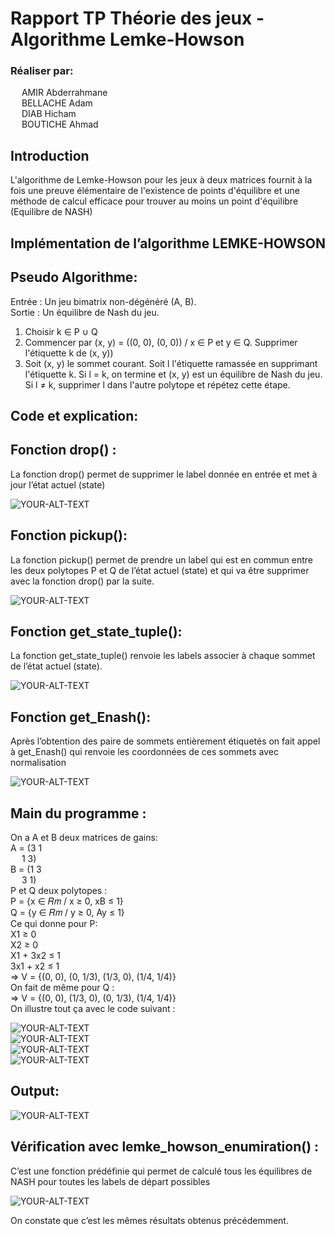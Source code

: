 # Rapport TP Théorie des jeux - Algorithme Lemke-Howson<br>
### Réaliser par:<br>
&emsp; AMIR Abderrahmane<br>
&emsp; BELLACHE Adam<br>
&emsp; DIAB Hicham<br>
&emsp; BOUTICHE Ahmad<br>
## Introduction<br>
L'algorithme de Lemke-Howson pour les jeux à deux matrices fournit à la fois une
preuve élémentaire de l'existence de points d'équilibre et une méthode de calcul
efficace pour trouver au moins un point d'équilibre (Equilibre de NASH)<br>
## Implémentation de l’algorithme LEMKE-HOWSON<br>
## Pseudo Algorithme:<br>
Entrée : Un jeu bimatrix non-dégénéré (A, B).<br>
Sortie : Un équilibre de Nash du jeu.<br>
1. Choisir k ∈ P ∪ Q<br>
2. Commencer par (x, y) = ((0, 0), (0, 0)) / x ∈ P et y ∈ Q. Supprimer l'étiquette k de
(x, y))<br>
3. Soit (x, y) le sommet courant. Soit l l'étiquette ramassée en supprimant
l'étiquette k. Si l = k, on termine et (x, y) est un équilibre de Nash du jeu. Si l ≠ k,
supprimer l dans l'autre polytope et répétez cette étape.<br>
## Code et explication:<br>
## Fonction drop() :<br>
La fonction drop() permet de supprimer le label donnée en entrée et met à
jour l’état actuel (state)<br>

<picture>
 <source media="(prefers-color-scheme: dark)" srcset="https://github.com/ab2-amir/lemke-howson-algorithm/blob/main/screenshots/drop.png">
 <img alt="YOUR-ALT-TEXT" src="https://github.com/ab2-amir/lemke-howson-algorithm/blob/main/screenshots/drop.png">
</picture><br>

## Fonction pickup():<br>
La fonction pickup() permet de prendre un label qui est en commun entre les
deux polytopes P et Q de l’état actuel (state) et qui va être supprimer avec la
fonction drop() par la suite.<br>

<picture>
 <source media="(prefers-color-scheme: dark)" srcset="https://github.com/ab2-amir/lemke-howson-algorithm/blob/main/screenshots/pickup.png">
 <img alt="YOUR-ALT-TEXT" src="https://github.com/ab2-amir/lemke-howson-algorithm/blob/main/screenshots/pickup.png">
</picture><br>

## Fonction get_state_tuple():<br>
La fonction get_state_tuple() renvoie les labels associer à chaque sommet de
l’état actuel (state).<br>

<picture>
 <source media="(prefers-color-scheme: dark)" srcset="https://github.com/ab2-amir/lemke-howson-algorithm/blob/main/screenshots/get%20state.png">
 <img alt="YOUR-ALT-TEXT" src="https://github.com/ab2-amir/lemke-howson-algorithm/blob/main/screenshots/get%20state.png">
</picture><br>

## Fonction get_Enash():<br>
Après l’obtention des paire de sommets entièrement étiquetés on fait appel à
get_Enash() qui renvoie les coordonnées de ces sommets avec normalisation<br>

<picture>
 <source media="(prefers-color-scheme: dark)" srcset="https://github.com/ab2-amir/lemke-howson-algorithm/blob/main/screenshots/nash.png">
 <img alt="YOUR-ALT-TEXT" src="https://github.com/ab2-amir/lemke-howson-algorithm/blob/main/screenshots/nash.png">
</picture><br>

## Main du programme :<br>
On a A et B deux matrices de gains:<br>
A = (3 1<br>
&emsp; 1 3)<br> 
B = (1 3<br>
&emsp; 3 1)<br>
P et Q deux polytopes :<br>
P = {x ∈ 𝑅𝑚 / x ≥ 0, xB ≤ 1}<br>
Q = {y ∈ 𝑅𝑚 / y ≥ 0, Ay ≤ 1}<br>
Ce qui donne pour P:<br>
X1 ≥ 0<br>
X2 ≥ 0<br>
X1 + 3x2 ≤ 1<br>
3x1 + x2 ≤ 1<br>
=> V = {(0, 0), (0, 1/3), (1/3, 0), (1/4, 1/4)}<br>
On fait de même pour Q :<br>
=> V = {(0, 0), (1/3, 0), (0, 1/3), (1/4, 1/4)}<br>
On illustre tout ça avec le code suivant :<br>

<picture>
 <source media="(prefers-color-scheme: dark)" srcset="https://github.com/ab2-amir/lemke-howson-algorithm/blob/main/screenshots/polytopes.png">
 <img alt="YOUR-ALT-TEXT" src="https://github.com/ab2-amir/lemke-howson-algorithm/blob/main/screenshots/polytopes.png">
</picture><br>

<picture>
 <source media="(prefers-color-scheme: dark)" srcset="https://github.com/ab2-amir/lemke-howson-algorithm/blob/main/screenshots/p.png">
 <img alt="YOUR-ALT-TEXT" src="https://github.com/ab2-amir/lemke-howson-algorithm/blob/main/screenshots/p.png">
</picture><br>

<picture>
 <source media="(prefers-color-scheme: dark)" srcset="https://github.com/ab2-amir/lemke-howson-algorithm/blob/main/screenshots/q.png">
 <img alt="YOUR-ALT-TEXT" src="https://github.com/ab2-amir/lemke-howson-algorithm/blob/main/screenshots/q.png">
</picture><br>

<picture>
 <source media="(prefers-color-scheme: dark)" srcset="https://github.com/ab2-amir/lemke-howson-algorithm/blob/main/screenshots/main.png">
 <img alt="YOUR-ALT-TEXT" src="https://github.com/ab2-amir/lemke-howson-algorithm/blob/main/screenshots/main.png">
</picture><br>

## Output:<br>

<picture>
 <source media="(prefers-color-scheme: dark)" srcset="https://github.com/ab2-amir/lemke-howson-algorithm/blob/main/screenshots/output.png">
 <img alt="YOUR-ALT-TEXT" src="https://github.com/ab2-amir/lemke-howson-algorithm/blob/main/screenshots/output.png">
</picture><br>

## Vérification avec lemke_howson_enumiration() :<br>
C’est une fonction prédéfinie qui permet de calculé tous les équilibres de NASH
pour toutes les labels de départ possibles<br>

<picture>
 <source media="(prefers-color-scheme: dark)" srcset="https://github.com/ab2-amir/lemke-howson-algorithm/blob/main/screenshots/veref.png">
 <img alt="YOUR-ALT-TEXT" src="https://github.com/ab2-amir/lemke-howson-algorithm/blob/main/screenshots/veref.png">
</picture><br>

On constate que c’est les mêmes résultats obtenus précédemment.
